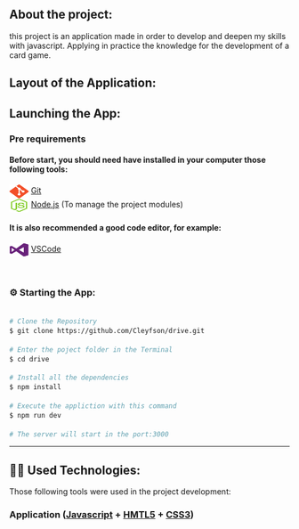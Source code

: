 ## About the project:

this project is an application made in order to develop and deepen my skills with javascript. Applying in practice the knowledge for the development of a card game.

## Layout of the Application:

## Launching the App:

### Pre requirements

#### Before start, you should need have installed in your computer those following tools:

<img align="center" alt="GIT" height="25" width="35" src="https://raw.githubusercontent.com/devicons/devicon/master/icons/git/git-original.svg" style="max-width:100%;"> [Git](https://git-scm.com)</img>
</br>
<img align="center" alt="NodeJS" height="25" width="35" src="https://raw.githubusercontent.com/devicons/devicon/master/icons/nodejs/nodejs-original.svg" style="max-width:100%;"> [Node.js](https://nodejs.org/en/) (To manage the project modules)</img>

#### It is also recommended a good code editor, for example:

<img align="center" alt="VisualStudioCode" height="25" width="35" src="https://raw.githubusercontent.com/devicons/devicon/master/icons/visualstudio/visualstudio-plain.svg" style="max-width:100%;"> [VSCode](https://code.visualstudio.com/)</img>

</br>

### :gear: Starting the App:

```bash

# Clone the Repository
$ git clone https://github.com/Cleyfson/drive.git

# Enter the poject folder in the Terminal
$ cd drive

# Install all the dependencies
$ npm install

# Execute the appliction with this command
$ npm run dev

# The server will start in the port:3000

```

---

## :man_technologist: Used Technologies:

Those following tools were used in the project development:

### **Application** ([Javascript](https://developer.mozilla.org/pt-BR/docs/Web/JavaScript) + [HMTL5](https://dev.w3.org/html5/spec-LC/) + [CSS3](https://www.w3.org/Style/CSS/software))

</br>
